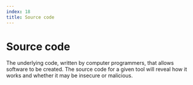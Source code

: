 ```yaml
---
index: 18
title: Source code
---
```

# Source code

The underlying code, written by computer programmers, that allows software to be created. The source code for a given tool will reveal how it works and whether it may be insecure or malicious.